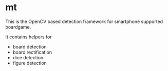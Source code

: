 # mt

This is the OpenCV based detection framework for smartphone supported boardgame.

It contains helpers for
*  board detection
*  board rectification
*  dice detection
*  figure detection
